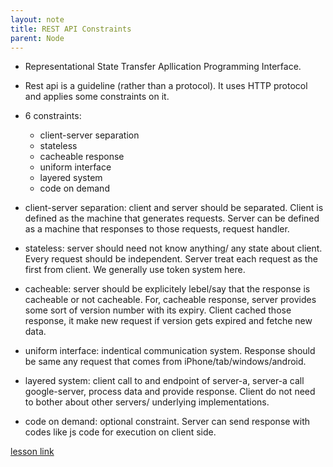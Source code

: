 ```yaml
---
layout: note
title: REST API Constraints
parent: Node
---
```


- Representational State Transfer Apllication Programming Interface.
- Rest api is a guideline (rather than a protocol). It uses HTTP protocol and applies some constraints on it.
- 6 constraints:

  - client-server separation
  - stateless
  - cacheable response
  - uniform interface
  - layered system
  - code on demand

- client-server separation: client and server should be separated. Client is defined as the machine that generates requests. Server can be defined as a machine that responses to those requests, request handler.
- stateless: server should need not know anything/ any state about client. Every request should be independent. Server treat each request as the first from client. We generally use token system here.
- cacheable: server should be explicitely lebel/say that the response is cacheable or not cacheable. For, cacheable response, server provides some sort of version number with its expiry. Client cached those response, it make new request if version gets expired and fetche new data.
- uniform interface: indentical communication system. Response should be same any request that comes from iPhone/tab/windows/android.
- layered system: client call to and endpoint of server-a, server-a call google-server, process data and provide response. Client do not need to bother about other servers/ underlying implementations.
- code on demand: optional constraint. Server can send response with codes like js code for execution on client side.

[lesson link](https://www.youtube.com/watch?v=IvHMM0huDZk)

